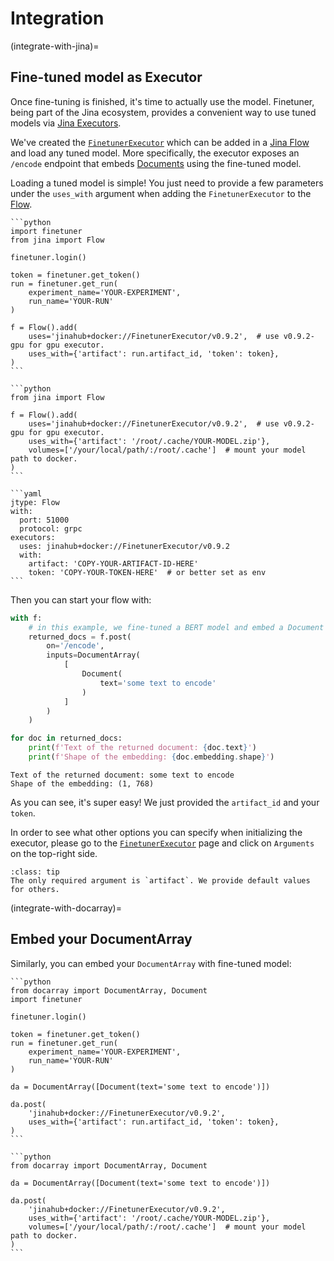 # Integration

(integrate-with-jina)=
## Fine-tuned model as Executor

Once fine-tuning is finished, it's time to actually use the model. 
Finetuner, being part of the Jina ecosystem, provides a convenient way to use tuned models via [Jina Executors](https://docs.jina.ai/fundamentals/executor/).

We've created the [`FinetunerExecutor`](https://hub.jina.ai/executor/13dzxycc) which can be added in a [Jina Flow](https://docs.jina.ai/fundamentals/flow/) and load any tuned model. 
More specifically, the executor exposes an `/encode` endpoint that embeds [Documents](https://docarray.jina.ai/fundamentals/document/) using the fine-tuned model.

Loading a tuned model is simple! You just need to provide a few parameters under the `uses_with` argument when adding the `FinetunerExecutor` to the [Flow]((https://docs.jina.ai/fundamentals/flow/)).

````{tab} Artifact id and token
```python
import finetuner
from jina import Flow

finetuner.login()

token = finetuner.get_token()
run = finetuner.get_run(
    experiment_name='YOUR-EXPERIMENT',
    run_name='YOUR-RUN'
)
	
f = Flow().add(
    uses='jinahub+docker://FinetunerExecutor/v0.9.2',  # use v0.9.2-gpu for gpu executor.
    uses_with={'artifact': run.artifact_id, 'token': token},
)
```
````
````{tab} Locally saved artifact
```python
from jina import Flow
	
f = Flow().add(
    uses='jinahub+docker://FinetunerExecutor/v0.9.2',  # use v0.9.2-gpu for gpu executor.
    uses_with={'artifact': '/root/.cache/YOUR-MODEL.zip'},
    volumes=['/your/local/path/:/root/.cache']  # mount your model path to docker.
)
```
````
````{tab} YAML
```yaml
jtype: Flow
with:
  port: 51000
  protocol: grpc
executors:
  uses: jinahub+docker://FinetunerExecutor/v0.9.2
  with:
    artifact: 'COPY-YOUR-ARTIFACT-ID-HERE'
    token: 'COPY-YOUR-TOKEN-HERE'  # or better set as env
```
````

Then you can start your flow with:

```python
with f:
    # in this example, we fine-tuned a BERT model and embed a Document with some random text.
    returned_docs = f.post(
        on='/encode',
        inputs=DocumentArray(
            [
                Document(
                    text='some text to encode'
                )
            ]
        )
    )

for doc in returned_docs:
    print(f'Text of the returned document: {doc.text}')
    print(f'Shape of the embedding: {doc.embedding.shape}')
```

```console
Text of the returned document: some text to encode
Shape of the embedding: (1, 768)
```

As you can see, it's super easy! We just provided the `artifact_id` and your `token`.

In order to see what other options you can specify when initializing the executor, please go to the [`FinetunerExecutor`](https://hub.jina.ai/executor/13dzxycc) page and click on `Arguments` on the top-right side.

```{admonition} FinetunerExecutor parameters
:class: tip
The only required argument is `artifact`. We provide default values for others.
```

(integrate-with-docarray)=
## Embed your DocumentArray

Similarly, you can embed your `DocumentArray` with fine-tuned model:

````{tab} Artifact id and token
```python
from docarray import DocumentArray, Document
import finetuner

finetuner.login()

token = finetuner.get_token()
run = finetuner.get_run(
    experiment_name='YOUR-EXPERIMENT',
    run_name='YOUR-RUN'
)

da = DocumentArray([Document(text='some text to encode')])

da.post(
    'jinahub+docker://FinetunerExecutor/v0.9.2',
    uses_with={'artifact': run.artifact_id, 'token': token},
)
```
````
````{tab} Locally saved artifact
```python
from docarray import DocumentArray, Document

da = DocumentArray([Document(text='some text to encode')])

da.post(
    'jinahub+docker://FinetunerExecutor/v0.9.2',
    uses_with={'artifact': '/root/.cache/YOUR-MODEL.zip'},
    volumes=['/your/local/path/:/root/.cache']  # mount your model path to docker.
)
```
````
